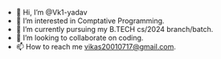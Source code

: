 - 👋 Hi, I’m @Vk1-yadav
- 👀 I’m interested in Comptative Programming.
- 🌱 I’m currently pursuing my B.TECH cs/2024 branch/batch.
- 💞️ I’m looking to collaborate on coding.
- 📫 How to reach me vikas20010717@gmail.com.

<!---
Vk1-yadav/Vk1-yadav is a ✨ special ✨ repository because its `README.md` (this file) appears on your GitHub profile.
You can click the Preview link to take a look at your changes.
--->
